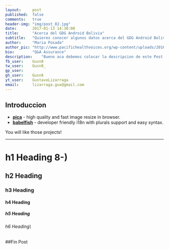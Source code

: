 ```yaml
---
layout:     post
published:  false
comments:   true
header-img: "img/post_02.jpg"
date:       2017-01-13 14:30:00
title:      "Acerca del GDG Android Bolivia"
subtitle:   "Quieres conocer algunos datos acerca del GDG Android Bolivia? Aca te los mostramos"
author:     "Maria Posada"
author_pic: "http://www.pacifichealthvoices.org/wp-content/uploads/2016/11/profile2.jpg"
bio:        "Q&A Assurance"
description:	"Bueno aca debemos colocar la descripcion de este Post en la etiqueta description"
fb_user:    Gusn8
tw_user:    Gusn8_
gp_user:    
gh_user:    Gusn8
yt_user:    GustavoLizarraga
email:      lizarraga.gux@gmail.com
---
```


 Introduccion
---
- __[pica](https://nodeca.github.io/pica/demo/)__ - high quality and fast image
  resize in browser.
- __[babelfish](https://github.com/nodeca/babelfish/)__ - developer friendly
  i18n with plurals support and easy syntax.

You will like those projects!

---

# h1 Heading 8-)
## h2 Heading
### h3 Heading
#### h4 Heading
##### h5 Heading
###### h6 Heading\


##Fin Post